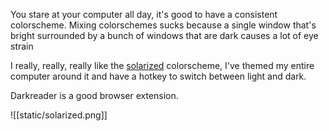 You stare at your computer all day, it's good to have a consistent colorscheme. Mixing colorschemes sucks because a single window that's bright surrounded by a bunch of windows that are dark causes a lot of eye strain

I really, really, really like the [solarized](https://ethanschoonover.com/solarized/) colorscheme, I've themed my  entire computer around it and have a hotkey to switch between light and dark.

Darkreader is a good browser extension.

![[static/solarized.png]]

